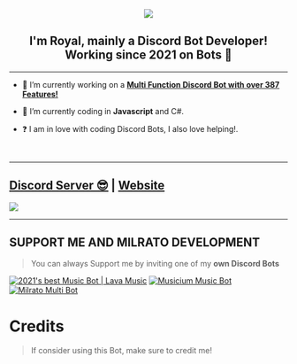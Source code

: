<div align="center" style"border-radius:15px">
  <img src="https://media.discordapp.net/attachments/867300393755082792/909055494847627264/Screenshot_272.png?size=4096" style"width: 100%;border-radius:15px">
</div>

## <div align="center">I'm Royal, mainly a Discord Bot Developer! Working since 2021 on Bots 🚀</div>  
  
***

- 🔭 I’m currently working on a [**Multi Function Discord Bot with over 387 Features!**](https://dsc.gg/official-royal)
  

- 🌱 I’m currently coding in **Javascript** and C#.  
  

- ❓  I am in love with coding Discord Bots, I also love helping!.
  
<br/>
  
***

## [Discord Server 😎](https://discord.gg/kvxdnC8Ts6) | [Website](https://milrato.dev)
<a href="https://discord.gg/kvxdnC8Ts6"><img src="https://discord.com/api/guilds/854555262357733387/widget.png?style=banner2"></a>

***

## SUPPORT ME AND MILRATO DEVELOPMENT

> You can always Support me by inviting one of my **own Discord Bots**

[![2021's best Music Bot | Lava Music](https://cdn.discordapp.com/attachments/748533465972080670/817088638780440579/test3.png)](https://dsc.gg/official-lava-music)
[![Musicium Music Bot](https://cdn.discordapp.com/attachments/742446682381221938/770055673965707264/test1.png)](https://musicium.musicium.dev)
[![Milrato Multi Bot](https://cdn.discordapp.com/attachments/742446682381221938/770056826724679680/test1.png)](https://milrato.milrato.dev)

# Credits

> If consider using this Bot, make sure to credit me!
